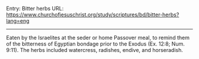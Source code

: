 Entry: Bitter herbs
URL: https://www.churchofjesuschrist.org/study/scriptures/bd/bitter-herbs?lang=eng

---

Eaten by the Israelites at the seder or home Passover meal, to remind them of the bitterness of Egyptian bondage prior to the Exodus (Ex. 12:8; Num. 9:11). The herbs included watercress, radishes, endive, and horseradish.

